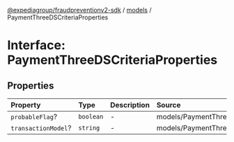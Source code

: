 [@expediagroup/fraudpreventionv2-sdk](../../index.md) / [models](../index.md) / PaymentThreeDSCriteriaProperties

# Interface: PaymentThreeDSCriteriaProperties

## Properties

| Property | Type | Description | Source |
| :------ | :------ | :------ | :------ |
| `probableFlag`? | `boolean` | - | models/PaymentThreeDSCriteria.ts:48 |
| `transactionModel`? | `string` | - | models/PaymentThreeDSCriteria.ts:49 |
